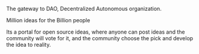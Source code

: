 The gateway to DAO, Decentralized Autonomous organization.  

Million ideas for the Billion people

Its a portal for open source ideas, where anyone can post ideas and the community will vote for it, and the community choose the pick and develop the idea to reality.
